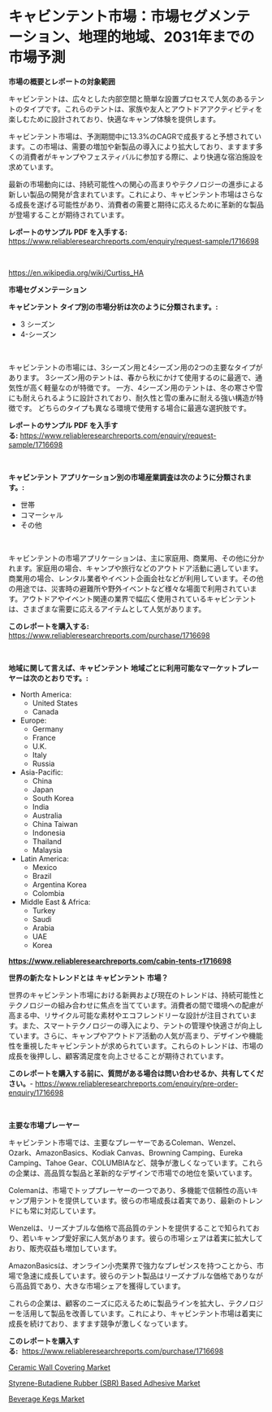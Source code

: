 <p><h1>キャビンテント市場：市場セグメンテーション、地理的地域、2031年までの市場予測</h1></p><p><strong>市場の概要とレポートの対象範囲</strong></p>
<p><p>キャビンテントは、広々とした内部空間と簡単な設置プロセスで人気のあるテントのタイプです。これらのテントは、家族や友人とアウトドアアクティビティを楽しむために設計されており、快適なキャンプ体験を提供します。</p><p>キャビンテント市場は、予測期間中に13.3%のCAGRで成長すると予想されています。この市場は、需要の増加や新製品の導入により拡大しており、ますます多くの消費者がキャンプやフェスティバルに参加する際に、より快適な宿泊施設を求めています。</p><p>最新の市場動向には、持続可能性への関心の高まりやテクノロジーの進歩による新しい製品の開発が含まれています。これにより、キャビンテント市場はさらなる成長を遂げる可能性があり、消費者の需要と期待に応えるために革新的な製品が登場することが期待されています。</p></p>
<p><strong>レポートのサンプル PDF を入手する:</strong> <a href="https://www.reliableresearchreports.com/enquiry/request-sample/1716698">https://www.reliableresearchreports.com/enquiry/request-sample/1716698</a></p>
<p>&nbsp;</p>
<p><a href="https://en.wikipedia.org/wiki/Curtiss_HA">https://en.wikipedia.org/wiki/Curtiss_HA</a></p>
<p><strong>市場セグメンテーション</strong></p>
<p><strong>キャビンテント タイプ別の市場分析は次のように分類されます。:</strong></p>
<p><ul><li>3 シーズン</li><li>4-シーズン</li></ul></p>
<p>&nbsp;</p>
<p><p>キャビンテントの市場には、3シーズン用と4シーズン用の2つの主要なタイプがあります。 3シーズン用のテントは、春から秋にかけて使用するのに最適で、通気性が高く軽量なのが特徴です。 一方、4シーズン用のテントは、冬の寒さや雪にも耐えられるように設計されており、耐久性と雪の重みに耐える強い構造が特徴です。 どちらのタイプも異なる環境で使用する場合に最適な選択肢です。</p></p>
<p><strong>レポートのサンプル PDF を入手する:</strong>&nbsp;<a href="https://www.reliableresearchreports.com/enquiry/request-sample/1716698">https://www.reliableresearchreports.com/enquiry/request-sample/1716698</a></p>
<p>&nbsp;</p>
<p><strong> キャビンテント アプリケーション別の市場産業調査は次のように分類されます。:</strong></p>
<p><ul><li>世帯</li><li>コマーシャル</li><li>その他</li></ul></p>
<p>&nbsp;</p>
<p><p>キャビンテントの市場アプリケーションは、主に家庭用、商業用、その他に分かれます。家庭用の場合、キャンプや旅行などのアウトドア活動に適しています。商業用の場合、レンタル業者やイベント企画会社などが利用しています。その他の用途では、災害時の避難所や野外イベントなど様々な場面で利用されています。アウトドアやイベント関連の業界で幅広く使用されているキャビンテントは、さまざまな需要に応えるアイテムとして人気があります。</p></p>
<p><strong>このレポートを購入する:</strong>&nbsp; <a href="https://www.reliableresearchreports.com/purchase/1716698">https://www.reliableresearchreports.com/purchase/1716698</a></p>
<p>&nbsp;</p>
<p><strong>地域に関して言えば、キャビンテント 地域ごとに利用可能なマーケットプレーヤーは次のとおりです。:</strong></p>
<p><ul>
    <li>
        North America:
        <ul>
            <li>United States</li>
            <li>Canada</li>
        </ul>
    </li>
    <li>
        Europe:
        <ul>
            <li>Germany</li>
            <li>France</li>
            <li>U.K.</li>
            <li>Italy</li>
            <li>Russia</li>
        </ul>
    </li>
    <li>
        Asia-Pacific:
        <ul>
            <li>China</li>
            <li>Japan</li>
            <li>South Korea</li>
            <li>India</li>
            <li>Australia</li>
            <li>China Taiwan</li>
            <li>Indonesia</li>
            <li>Thailand</li>
            <li>Malaysia</li>
        </ul>
    </li>
    <li>
        Latin America:
        <ul>
            <li>Mexico</li>
            <li>Brazil</li>
            <li>Argentina Korea</li>
            <li>Colombia</li>
        </ul>
    </li>
    <li>
        Middle East & Africa:
        <ul>
            <li>Turkey</li>
            <li>Saudi</li>
            <li>Arabia</li>
            <li>UAE</li>
            <li>Korea</li>
        </ul>
    </li>
    </ul></p>
<p><strong><a href="https://www.reliableresearchreports.com/cabin-tents-r1716698">https://www.reliableresearchreports.com/cabin-tents-r1716698</a></strong>&nbsp;</p>
<p><strong>世界の新たなトレンドとは キャビンテント 市場？</strong></p>
<p><p>世界のキャビンテント市場における新興および現在のトレンドは、持続可能性とテクノロジーの組み合わせに焦点を当てています。消費者の間で環境への配慮が高まる中、リサイクル可能な素材やエコフレンドリーな設計が注目されています。また、スマートテクノロジーの導入により、テントの管理や快適さが向上しています。さらに、キャンプやアウトドア活動の人気が高まり、デザインや機能性を重視したキャビンテントが求められています。これらのトレンドは、市場の成長を後押しし、顧客満足度を向上させることが期待されています。</p></p>
<p><strong>このレポートを購入する前に、質問がある場合は問い合わせるか、共有してください。</strong>- <a href="https://www.reliableresearchreports.com/enquiry/pre-order-enquiry/1716698">https://www.reliableresearchreports.com/enquiry/pre-order-enquiry/1716698</a></p>
<p>&nbsp;</p>
<p><strong>主要な市場プレーヤー</strong></p>
<p><p>キャビンテント市場では、主要なプレーヤーであるColeman、Wenzel、Ozark、AmazonBasics、Kodiak Canvas、Browning Camping、Eureka Camping、Tahoe Gear、COLUMBIAなど、競争が激しくなっています。これらの企業は、高品質な製品と革新的なデザインで市場での地位を築いています。</p><p>Colemanは、市場でトッププレーヤーの一つであり、多機能で信頼性の高いキャンプ用テントを提供しています。彼らの市場成長は着実であり、最新のトレンドにも常に対応しています。</p><p>Wenzelは、リーズナブルな価格で高品質のテントを提供することで知られており、若いキャンプ愛好家に人気があります。彼らの市場シェアは着実に拡大しており、販売収益も増加しています。</p><p>AmazonBasicsは、オンライン小売業界で強力なプレゼンスを持つことから、市場で急速に成長しています。彼らのテント製品はリーズナブルな価格でありながら高品質であり、大きな市場シェアを獲得しています。</p><p>これらの企業は、顧客のニーズに応えるために製品ラインを拡大し、テクノロジーを活用して製品を改善しています。これにより、キャビンテント市場は着実に成長を続けており、ますます競争が激しくなっています。</p></p>
<p><strong>このレポートを購入する:</strong>&nbsp;&nbsp;<a href="https://www.reliableresearchreports.com/purchase/1716698">https://www.reliableresearchreports.com/purchase/1716698</a></p>
<p><p><a href="https://github.com/belaayi865/Market-Research-Report-List-1/blob/main/ceramic-wall-covering-market.md">Ceramic Wall Covering Market</a></p><p><a href="https://issuu.com/reportprime-2/docs/styrene-butadiene-rubber-sbr-based-adhesive-market">Styrene-Butadiene Rubber (SBR) Based Adhesive Market</a></p><p><a href="https://github.com/ifhhndtz21/Market-Research-Report-List-1/blob/main/beverage-kegs-market.md">Beverage Kegs Market</a></p></p>